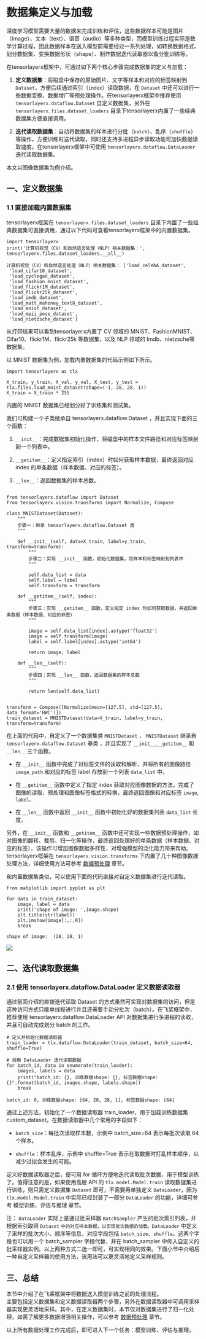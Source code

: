 # 数据集定义与加载
深度学习模型需要大量的数据来完成训练和评估，这些数据样本可能是图片（image）、文本（text）、语音（audio）等多种类型，而模型训练过程实际是数学计算过程，因此数据样本在送入模型前需要经过一系列处理，如转换数据格式、划分数据集、变换数据形状（shape）、制作数据迭代读取器以备分批训练等。

在tensorlayerx框架中，可通过如下两个核心步骤完成数据集的定义与加载：

1. **定义数据集**：将磁盘中保存的原始图片、文字等样本和对应的标签映射到 `Dataset`，方便后续通过索引（`index`）读取数据，在 `Dataset` 中还可以进行一些数据变换、数据增广等预处理操作。在tensorlayerx框架中推荐使用 `tensorlayerx.dataflow.Dataset` 自定义数据集，另外在 `tensorlayerx.files.dataset_loaders` 目录下tensorlayerx内置了一些经典数据集方便直接调用。

2. **迭代读取数据集**：自动将数据集的样本进行分批（`batch`）、乱序（`shuffle`）等操作，方便训练时迭代读取，同时还支持多进程异步读取功能可加快数据读取速度。在tensorlayerx框架中可使用 `tensorlayerx.dataflow.DataLoader` 迭代读取数据集。

本文以图像数据集为例介绍。

## 一、定义数据集
### 1.1 直接加载内置数据集
tensorlayerx框架在 `tensorlayerx.files.dataset_loaders` 目录下内置了一些经典数据集可直接调用，通过以下代码可查看tensorlayerx框架中的内置数据集。
```{.python}
import tensorlayerx
print('计算机视觉（CV）和自然语言处理（NLP）相关数据集：', tensorlayerx.files.dataset_loaders.__all__)
```

```{.python}
计算机视觉（CV）和自然语言处理（NLP）相关数据集： ['load_celebA_dataset',
 'load_cifar10_dataset',
 'load_cyclegan_dataset',
 'load_fashion_mnist_dataset',
 'load_flickr1M_dataset',
 'load_flickr25k_dataset',
 'load_imdb_dataset',
 'load_matt_mahoney_text8_dataset',
 'load_mnist_dataset',
 'load_mpii_pose_dataset',
 'load_nietzsche_dataset']
```

从打印结果可以看到tensorlayerx内置了 CV 领域的 MNIST、FashionMNIST、Cifar10、flickr1M、flickr25k 等数据集，以及 NLP 领域的 Imdb、nietzsche等数据集。

以 MNIST 数据集为例，加载内置数据集的代码示例如下所示。
```{.python}
import tensorlayerx as tlx

X_train, y_train, X_val, y_val, X_test, y_test = tlx.files.load_mnist_dataset(shape=(-1, 28, 28, 1))
X_train = X_train * 255
```
内置的 MNIST 数据集已经划分好了训练集和测试集。

我们可构建一个子类继承自 tensorlayerx.dataflow.Dataset ，并且实现下面的三个函数：

1. `__init__`：完成数据集初始化操作，将磁盘中的样本文件路径和对应标签映射到一个列表中。

2. `__getitem__`：定义指定索引（index）时如何获取样本数据，最终返回对应 index 的单条数据（样本数据、对应的标签）。

3. `__len__`：返回数据集的样本总数。

```{.python}

from tensorlayerx.dataflow import Dataset
from tensorlayerx.vision.transforms import Normalize, Compose

class MNISTDataset(Dataset):
    """
    步骤一：继承 tensorlayerx.dataflow.Dataset 类
    """

    def __init__(self, data=X_train, label=y_train, transform=transform):
        """
        步骤二：实现 __init__ 函数，初始化数据集，将样本和标签映射到列表中
        """

        self.data_list = data
        self.label = label
        self.transform = transform

    def __getitem__(self, index):
        """
        步骤三：实现 __getitem__ 函数，定义指定 index 时如何获取数据，并返回单条数据（样本数据、对应的标签）
        """

        image = self.data_list[index].astype('float32')
        image = self.transform(image)
        label = self.label[index].astype('int64')

        return image, label

    def __len__(self):
        """
        步骤四：实现 __len__ 函数，返回数据集的样本总数
        """

        return len(self.data_list)


transform = Compose([Normalize(mean=[127.5], std=[127.5], data_format='HWC')])
train_dataset = MNISTDataset(data=X_train, label=y_train, transform=transform)
```


在上面的代码中，自定义了一个数据集类 `MNISTDataset` ， `MNISTDataset` 继承自 `tensorlayerx.dataflow.Dataset` 基类 ，并且实现了 `__init__`,`__getitem__` 和 `__len__` 三个函数。

* 在 `__init__` 函数中完成了对标签文件的读取和解析，并将所有的图像路径 `image_path` 和对应的标签 label 存放到一个列表 `data_list` 中。

* 在 `__getitem__` 函数中定义了指定 index 获取对应图像数据的方法，完成了图像的读取、预处理和图像标签格式的转换，最终返回图像和对应标签 `image`, `label。`

* 在 `__len__` 函数中返回 `__init__` 函数中初始化好的数据集列表 `data_list` 长度。

另外，在 `__init__` 函数和 `__getitem__` 函数中还可实现一些数据预处理操作，如对图像的翻转、裁剪、归一化等操作，最终返回处理好的单条数据（样本数据、对应的标签），该操作可增加图像数据多样性，对增强模型的泛化能力带来帮助。tensorlayerx框架在 `tensorlayerx.vision.transforms` 下内置了几十种图像数据处理方法，详细使用方法可参考 [数据预处理](data_processing.md) 章节。

和内置数据集类似，可以使用下面的代码直接对自定义数据集进行迭代读取。
```{.python}
from matplotlib import pyplot as plt

for data in train_dataset:
    image, label = data
    print('shape of image: ',image.shape)
    plt.title(str(label))
    plt.imshow(image[:,:,0])    
    break
```
```
shape of image:  (28, 28, 1)
```
![](images/dataset_mnist.png)

## 二、迭代读取数据集
### 2.1 使用 tensorlayerx.dataflow.DataLoader 定义数据读取器
通过前面介绍的直接迭代读取 Dataset 的方式虽然可实现对数据集的访问，但是这种访问方式只能单线程进行并且还需要手动分批次（batch）。在飞桨框架中，推荐使用 tensorlayerx.dataflow.DataLoader API 对数据集进行多进程的读取，并且可自动完成划分 batch 的工作。
```{.python}
# 定义并初始化数据读取器
train_loader = tlx.dataflow.DataLoader(train_dataset, batch_size=64, shuffle=True)

# 调用 DataLoader 迭代读取数据
for batch_id, data in enumerate(train_loader):
    images, labels = data
    print("batch_id: {}, 训练数据shape: {}, 标签数据shape: {}".format(batch_id, images.shape, labels.shape))
    break
```
```
batch_id: 0, 训练数据shape: [64, 28, 28, 1], 标签数据shape: [64]
```

通过上述方法，初始化了一个数据读取器 train_loader，用于加载训练数据集 custom_dataset。在数据读取器中几个常用的字段如下：

* `batch_size`：每批次读取样本数，示例中 batch_size=64 表示每批次读取 64 个样本。

* `shuffle`：样本乱序，示例中 shuffle=True 表示在取数据时打乱样本顺序，以减少过拟合发生的可能。


定义好数据读取器之后，便可用 for 循环方便地迭代读取批次数据，用于模型训练了。值得注意的是，如果使用高层 API 的 `tlx.model.Model.train` 读取数据集进行训练，则只需定义数据集 `Dataset` 即可，不需要再单独定义 `DataLoader`，因为 `tlx.model.Model.train` 中实际已经封装了一部分 `DataLoader` 的功能，详细可参考 模型训练、评估与推理 章节。

注： `DataLoader` 实际上是通过批采样器 `BatchSampler` 产生的批次索引列表，并根据索引取得 `Dataset` `中的对应样本数据，以实现批次数据的加载。DataLoader` 中定义了采样的批次大小、顺序等信息，对应字段包括 `batch_size`、`shuffle`。这两个字段也可以用一个 batch_sampler 字段代替，并在 batch_sampler 中传入自定义的批采样器实例。以上两种方式二选一即可，可实现相同的效果。下面小节中介绍后一种自定义采样器的使用方法，该用法可以更灵活地定义采样规则。

## 三、总结
本节中介绍了在飞桨框架中将数据送入模型训练之前的处理流程。  
主要包括定义数据集和定义数据读取器两个步骤，另外在数据读取器中可调用采样器实现更灵活地采样。其中，在定义数据集时，本节仅对数据集进行了归一化处理，如需了解更多数据增强相关操作，可以参考 [数据预处理](data_processing.md) 章节。

以上所有数据处理工作完成后，即可进入下一个任务：模型训练、评估与推理。